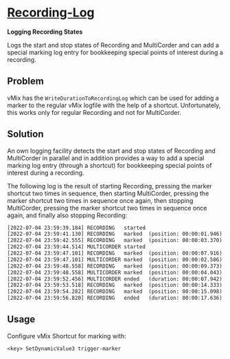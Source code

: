 
[Recording-Log](recording-log.vb)
=================================

**Logging Recording States**

Logs the start and stop states of Recording and MultiCorder and can add
a special marking log entry for bookkeeping special points of interest
during a recording.

Problem
-------

vMix has the `WriteDurationToRecordingLog` which can be used for adding
a marker to the regular vMix logfile with the help of a shortcut.
Unfortunately, this works only for regular Recording and not for
MultiCorder.

Solution
--------

An own logging facility detects the start and stop states of Recording
and MultiCorder in parallel and in addition provides a way to add
a special marking log entry (through a shortcut) for bookkeeping
special points of interest during a recording.

The following log is the result of starting Recording, pressing the
marker shortcut two times in sequence, then starting MultiCorder,
pressing the marker shortcut two times in sequence once again, then
stopping MultiCorder, pressing the marker shortcut two times in sequence
once again, and finally also stopping Recording:

```txt
[2022-07-04 23:59:39.184] RECORDING   started
[2022-07-04 23:59:41.130] RECORDING   marked  (position: 00:00:01.946)
[2022-07-04 23:59:42.555] RECORDING   marked  (position: 00:00:03.370)
[2022-07-04 23:59:44.514] MULTICORDER started
[2022-07-04 23:59:47.101] RECORDING   marked  (position: 00:00:07.916)
[2022-07-04 23:59:47.101] MULTICORDER marked  (position: 00:00:02.586)
[2022-07-04 23:59:48.558] RECORDING   marked  (position: 00:00:09.373)
[2022-07-04 23:59:48.558] MULTICORDER marked  (position: 00:00:04.043)
[2022-07-04 23:59:52.456] MULTICORDER ended   (duration: 00:00:07.942)
[2022-07-04 23:59:53.518] RECORDING   marked  (position: 00:00:14.333)
[2022-07-04 23:59:54.282] RECORDING   marked  (position: 00:00:15.098)
[2022-07-04 23:59:56.820] RECORDING   ended   (duration: 00:00:17.636)
```

Usage
-----

Configure vMix Shortcut for marking with:

    <key> SetDynamicValue3 trigger-marker

